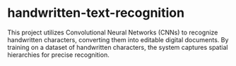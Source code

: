 # handwritten-text-recognition
This project utilizes Convolutional Neural Networks (CNNs) to recognize handwritten characters, converting them into editable digital documents. By training on a dataset of handwritten characters, the system captures spatial hierarchies for precise recognition.
